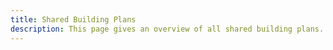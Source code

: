 ```yaml
---
title: Shared Building Plans
description: This page gives an overview of all shared building plans.
---
```

